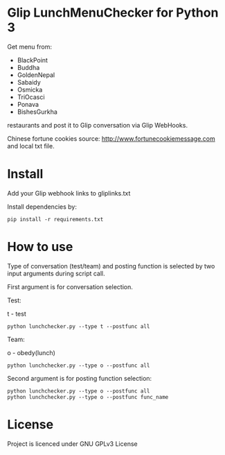 # Glip LunchMenuChecker for Python 3

Get menu from:
- BlackPoint
- Buddha
- GoldenNepal
- Sabaidy
- Osmicka
- TriOcasci
- Ponava
- BishesGurkha

restaurants and post it to Glip conversation via Glip WebHooks.

Chinese fortune cookies source: http://www.fortunecookiemessage.com and local txt file.

# Install

Add your Glip webhook links to gliplinks.txt

Install dependencies by:
```
pip install -r requirements.txt
```

# How to use

Type of conversation (test/team) and posting function is selected by two input arguments during script call.

First argument is for conversation selection.

Test:

t - test
```
python lunchchecker.py --type t --postfunc all
```

Team:

o - obedy(lunch)
```
python lunchchecker.py --type o --postfunc all
```
Second argument is for posting function selection:

```
python lunchchecker.py --type o --postfunc all
python lunchchecker.py --type o --postfunc func_name
```

# License
Project is licenced under GNU GPLv3 License
